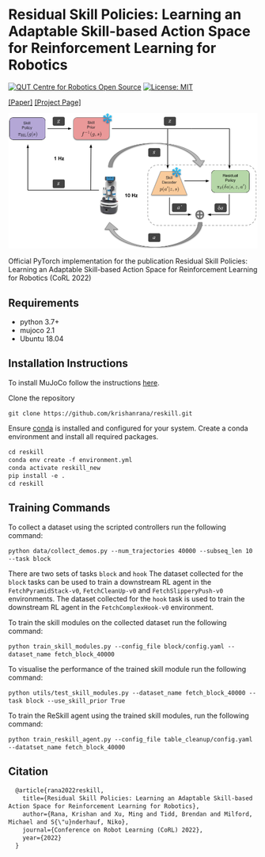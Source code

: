 # Residual Skill Policies: Learning an Adaptable Skill-based Action Space for Reinforcement Learning for Robotics

[![QUT Centre for Robotics Open Source](https://github.com/qcr/qcr.github.io/raw/master/misc/badge.svg)](https://qcr.github.io)
[![License: MIT](https://img.shields.io/badge/License-MIT-yellow.svg)](https://opensource.org/licenses/MIT)


[[Paper]](https://openreview.net/pdf?id=BVZdCKCy3W)
[[Project Page]](https://krishanrana.github.io/reskill)

<p align="center">
  <img src="/images/reskill.png" width="800" />
</p>
<p align="center">

Official PyTorch implementation for the publication Residual Skill Policies: Learning an Adaptable Skill-based Action Space for Reinforcement Learning for Robotics (CoRL 2022)

## Requirements

- python 3.7+
- mujoco 2.1
- Ubuntu 18.04

## Installation Instructions

To install MuJoCo follow the instructions [here](https://github.com/openai/mujoco-py).

Clone the repository

```
git clone https://github.com/krishanrana/reskill.git
```
Ensure [conda](https://docs.conda.io/projects/conda/en/latest/user-guide/install/linux.html) is installed and configured for your system.
Create a conda environment and install all required packages.

```
cd reskill
conda env create -f environment.yml
conda activate reskill_new
pip install -e .
cd reskill

```

## Training Commands
To collect a dataset using the scripted controllers run the following command:
```
python data/collect_demos.py --num_trajectories 40000 --subseq_len 10 --task block
```
There are two sets of tasks `block` and `hook`
The dataset collected for the `block` tasks can be used to train a downstream RL agent in the `FetchPyramidStack-v0`, `FetchCleanUp-v0` and `FetchSlipperyPush-v0` environments.
The dataset collected for the `hook` task is used to train the downstream RL agent in the `FetchComplexHook-v0` environment.

To train the skill modules on the collected dataset run the following command:
```
python train_skill_modules.py --config_file block/config.yaml --dataset_name fetch_block_40000
```
To visualise the performance of the trained skill module run the following command:
```
python utils/test_skill_modules.py --dataset_name fetch_block_40000 --task block --use_skill_prior True
```

To train the ReSkill agent using the trained skill modules, run the following command:

```
python train_reskill_agent.py --config_file table_cleanup/config.yaml --datatset_name fetch_block_40000
```


## Citation

```
  @article{rana2022reskill,
    title={Residual Skill Policies: Learning an Adaptable Skill-based Action Space for Reinforcement Learning for Robotics},
    author={Rana, Krishan and Xu, Ming and Tidd, Brendan and Milford, Michael and S{\"u}nderhauf, Niko},
    journal={Conference on Robot Learning (CoRL) 2022},
    year={2022}
  }
```
